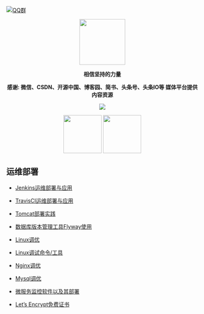 [![QQ群](https://img.shields.io/badge/扣扣群-973085376-red.svg)](//shang.qq.com/wpa/qunwpa?idkey=bc73f12268da5c5eafcfc91f0dd05eb7fed033420921ef7bf4eca316deb7e12)

<p align="center">
   <img src="https://timgsa.baidu.com/timg?image&quality=80&size=b9999_10000&sec=1567072905503&di=058dd45bf8de45b81703b703d915acfc&imgtype=0&src=http%3A%2F%2Fn.sinaimg.cn%2Fsinacn%2Fw462h336%2F20180301%2F3f38-fwnpcns6226738.jpg" height="120">
</p>

<p align="center">
   <strong>相信坚持的力量</strong>
</p>

<p align="center">
   <strong>感谢: 微信、CSDN、开源中国、博客园、简书、头条号、头条IO等 媒体平台提供内容资源</strong>
</p>

<p align="center">
   <a target="_blank" href="https://github.com/P-P-X/awesome-collector">
       <img src="https://img.shields.io/github/stars/P-P-X/awesome-collector.svg?style=social&label=Stars"></img>
   </a>
</p>	
 
<p align="center">
   <img src="http://p9-tt.byteimg.com/img/mosaic-legacy/2426b000084216a465aa5~noop_430x430.jpeg" height="100">
   <img src="http://p3-tt.byteimg.com/img/mosaic-legacy/2425700002d408dcf8a93~noop_636x633.jpeg" height="100">
</p>  

## 运维部署

- [Jenkins运维部署与应用](https://blog.waterstrong.me/jenkins-by-step/)

- [TravisCI运维部署与应用](https://blog.waterstrong.me/travisci-by-step/)

- [Tomcat部署实践](https://xulizhao.com/blog/tomcat/)

- [数据库版本管理工具Flyway使用](https://blog.waterstrong.me/flyway-in-practice/)

- [Linux调优](https://xulizhao.com/blog/linux-tuning/)

- [Linux调试命令/工具](https://xulizhao.com/blog/linux-debug-command/)

- [Nginx调优](https://xulizhao.com/blog/nginx-tuning/)

- [Mysql调优](https://xulizhao.com/blog/mysql-tuning/)

- [微服务监控软件以及其部署](https://blog.tengshe789.tech/2019/02/15/%E5%88%86%E4%BA%AB%E4%B8%80%E4%B8%8B%E5%BE%AE%E6%9C%8D%E5%8A%A1%E7%9B%91%E6%8E%A7%E8%BD%AF%E4%BB%B6%E4%BB%A5%E5%8F%8A%E5%85%B6%E9%83%A8%E7%BD%B2/)

- [Let’s Encrypt免费证书](https://www.hi-linux.com/posts/6968.html)
